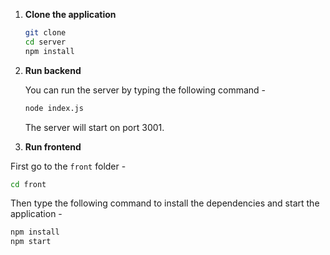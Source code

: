 1. **Clone the application**

	```bash
	git clone
	cd server
	npm install
	```

2. **Run backend**

	You can run the server by typing the following command -

	```bash
	node index.js
	```

	The server will start on port 3001.

3. **Run frontend**

First go to the `front` folder -

```bash
cd front
```

Then type the following command to install the dependencies and start the application -

```bash
npm install
npm start
```
